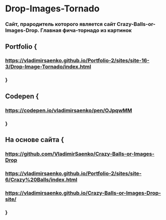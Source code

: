 # Drop-Images-Tornado
 
### Сайт, прародитель которого является сайт Crazy-Balls-or-Images-Drop. Главная фича-торнадо из картинок

## Portfolio {

### https://vladimirsaenko.github.io/Portfolio-2/sites/site-16-3/Drop-Image-Tornado/index.html

### }

## Codepen {

### https://codepen.io/vladimirsaenko/pen/OJpqwMM

### }

## На основе сайта {

### https://github.com/VladimirSaenko/Crazy-Balls-or-Images-Drop
  
### https://vladimirsaenko.github.io/Portfolio-2/sites/site-6/Crazy%20Balls/index.html
  
### https://vladimirsaenko.github.io/Crazy-Balls-or-Images-Drop-site/
  
### }
